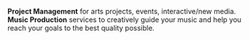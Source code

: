 ---
---
**Project Management** for arts projects, events, interactive/new media. **Music Production** services to creatively guide your music and help you reach your goals to the best quality possible.
